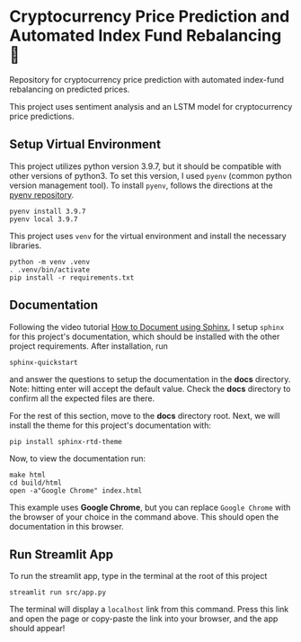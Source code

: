 # Cryptocurrency Price Prediction and Automated Index Fund Rebalancing 💸
Repository for cryptocurrency price prediction with automated index-fund rebalancing on predicted prices.

This project uses sentiment analysis and an LSTM model for cryptocurrency price predictions.

## Setup Virtual Environment

This project utilizes python version 3.9.7, but it should be compatible with other versions of python3.
To set this version, I used `pyenv` (common python version management tool). To install `pyenv`, follows 
the directions at the [pyenv repository](https://github.com/pyenv/pyenv#getting-pyenv).

```commandline
pyenv install 3.9.7
pyenv local 3.9.7
```

This project uses `venv` for the virtual environment and install the necessary libraries.

```commandline
python -m venv .venv
. .venv/bin/activate
pip install -r requirements.txt
```


## Documentation

Following the video tutorial [How to Document using Sphinx](https://www.youtube.com/playlist?list=PLE72UCmIe7T9HewaqCUhKqiMK3LxYStjy), 
I setup  `sphinx` for this project's documentation, which should be installed with the other project requirements. 
After installation, run

```commandline
sphinx-quickstart
```

and answer the questions to setup the documentation in the __docs__ directory. Note: hitting enter will 
accept the default value. Check the __docs__ directory to confirm all the expected files are there.

For the rest of this section, move to the __docs__ directory root. Next, we will install the theme for this project's 
documentation with:

```commandline
pip install sphinx-rtd-theme
```

Now, to view the documentation run:

```commandline
make html
cd build/html
open -a"Google Chrome" index.html
```

This example uses __Google Chrome__, but you can replace `Google Chrome` with the browser of your choice 
in the command above. This should open the documentation in this browser.


## Run Streamlit App

To run the streamlit app, type in the terminal at the root of this project

```commandline
streamlit run src/app.py
```

The terminal will display a `localhost` link from this command. Press this link and open the page or copy-paste the 
link into your browser, and the app should appear!